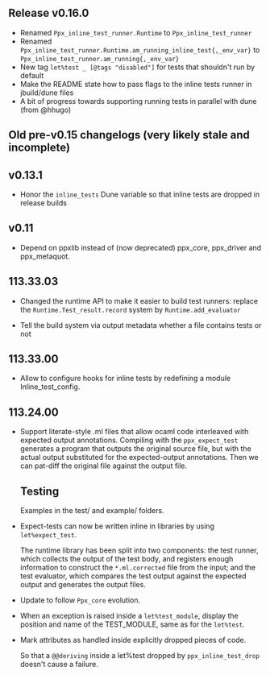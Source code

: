 ## Release v0.16.0

- Renamed `Ppx_inline_test_runner.Runtime` to `Ppx_inline_test_runner`
- Renamed `Ppx_inline_test_runner.Runtime.am_running_inline_test{,_env_var}` to `Ppx_inline_test_runner.am_running{,_env_var}`
- New tag `let%test _ [@tags "disabled"]` for tests that shouldn't run by default
- Make the README state how to pass flags to the inline tests runner in jbuild/dune files
- A bit of progress towards supporting running tests in parallel with dune (from @hhugo)

## Old pre-v0.15 changelogs (very likely stale and incomplete)

## v0.13.1

- Honor the `inline_tests` Dune variable so that inline tests are
  dropped in release builds

## v0.11

- Depend on ppxlib instead of (now deprecated) ppx\_core, ppx\_driver and
  ppx\_metaquot.

## 113.33.03

- Changed the runtime API to make it easier to build test runners:
  replace the `Runtime.Test_result.record` system by
  `Runtime.add_evaluator`

- Tell the build system via output metadata whether a file contains
  tests or not

## 113.33.00

- Allow to configure hooks for inline tests by redefining a module
  Inline\_test\_config.

## 113.24.00

- Support literate-style .ml files that allow ocaml code interleaved with expected output
  annotations. Compiling with the `ppx_expect_test` generates a program that outputs the
  original source file, but with the actual output substituted for the expected-output
  annotations. Then we can pat-diff the original file against the output file.

  Testing
  -------
  Examples in the test/ and example/ folders.

- Expect-tests can now be written inline in libraries by using `let%expect_test`.

  The runtime library has been split into two components: the test runner, which
  collects the output of the test body, and registers enough information to
  construct the `*.ml.corrected` file from the input; and the test evaluator,
  which compares the test output against the expected output and generates the
  output files.

- Update to follow `Ppx_core` evolution.

- When an exception is raised inside a `let%test_module`, display the position
  and name of the TEST\_MODULE, same as for the `let%test`.

- Mark attributes as handled inside explicitly dropped pieces of code.

  So that a `@@deriving` inside a let%test dropped by
  `ppx_inline_test_drop` doesn't cause a failure.
